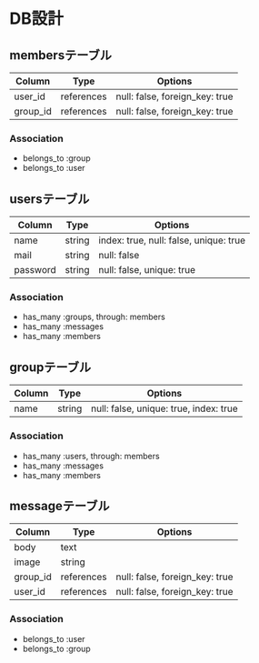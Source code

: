 # DB設計

## membersテーブル

|Column|Type|Options|
|------|----|-------|
|user_id|references|null: false, foreign_key: true|
|group_id|references|null: false, foreign_key: true|

### Association
- belongs_to :group
- belongs_to :user


## usersテーブル

|Column|Type|Options|
|------|----|-------|
|name|string|index: true, null: false, unique: true|
|mail|string|null: false|
|password|string|null: false, unique: true|

### Association
- has_many :groups, through: members
- has_many :messages
- has_many :members


## groupテーブル

|Column|Type|Options|
|------|----|-------|
|name|string|null: false, unique: true, index: true|

### Association
- has_many :users, through: members
- has_many :messages
- has_many :members


## messageテーブル

|Column|Type|Options|
|------|----|-------|
|body|text|
|image|string|
|group_id|references|null: false, foreign_key: true|
|user_id|references|null: false, foreign_key: true|

### Association
- belongs_to :user
- belongs_to :group